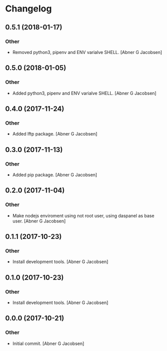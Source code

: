 # Changelog


## 0.5.1 (2018-01-17)

### Other

* Removed python3, pipenv and ENV varialve SHELL. [Abner G Jacobsen]


## 0.5.0 (2018-01-05)

### Other

* Added python3, pipenv and ENV varialve SHELL. [Abner G Jacobsen]


## 0.4.0 (2017-11-24)

### Other

* Added lftp package. [Abner G Jacobsen]


## 0.3.0 (2017-11-13)

### Other

* Added pip package. [Abner G Jacobsen]


## 0.2.0 (2017-11-04)

### Other

* Make nodejs enviroment using not root user, using daspanel as base user. [Abner G Jacobsen]


## 0.1.1 (2017-10-23)

### Other

* Install development tools. [Abner G Jacobsen]


## 0.1.0 (2017-10-23)

### Other

* Install development tools. [Abner G Jacobsen]


## 0.0.0 (2017-10-21)

### Other

* Initial commit. [Abner G Jacobsen]


